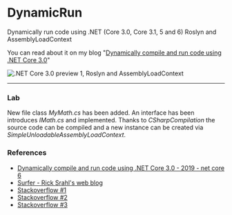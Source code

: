 # DynamicRun

Dynamically run code using .NET (Core 3.0, Core 3.1, 5 and 6) Roslyn and AssemblyLoadContext

You can read about it on my blog "[Dynamically compile and run code using .NET Core 3.0](https://laurentkempe.com/2019/02/18/dynamically-compile-and-run-code-using-dotNET-Core-3.0/)"

![.NET Core 3.0 preview 1, Roslyn and AssemblyLoadContext](https://raw.githubusercontent.com/laurentkempe/DynamicRun/master/doc/screenshot.png)

---

### Lab

New file class _MyMath.cs_ has been added. An interface has been introduces _IMath.cs_ and implemented.
Thanks to _CSharpCompilation_ the source code can be compiled and a new instance can be created via _SimpleUnloadableAssemblyLoadContext_.

### References

- [Dynamically compile and run code using .NET Core 3.0 - 2019 - net core 6 ](https://laurentkempe.com/2019/02/18/dynamically-compile-and-run-code-using-dotNET-Core-3.0/)
- [Surfer - Rick Srahl's web blog](https://weblog.west-wind.com/posts/2022/Jun/07/Runtime-CSharp-Code-Compilation-Revisited-for-Roslyn)
- [Stackoverflow #1](https://stackoverflow.com/questions/71474900/dynamic-compilation-in-net-core-6)
- [Stackoverflow #2](https://stackoverflow.com/questions/6041332/best-way-to-get-application-folder-path)
- [Stackoverflow #3](https://learn.microsoft.com/en-us/dotnet/api/system.reflection.assembly.createinstance?view=net-6.0)
